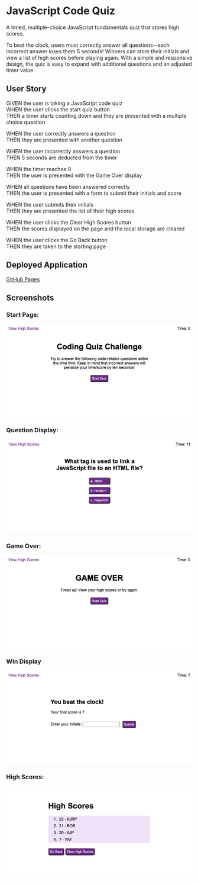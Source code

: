 # JavaScript Code Quiz

A timed, multiple-choice JavaScript fundamentals quiz that stores high scores.

To beat the clock, users must correctly answer all questions--each incorrect answer loses them 5 seconds! Winners can store their initials and view a list of high scores before playing again. With a simple and responsive design, the quiz is easy to expand with additional questions and an adjusted timer value.

## User Story

GIVEN the user is taking a JavaScript code quiz  
WHEN the user clicks the start quiz button  
THEN a timer starts counting down and they are presented with a multiple choice question

WHEN the user correctly answers a question  
THEN they are presented with another question

WHEN the user incorrectly answers a question  
THEN 5 seconds are deducted from the timer

WHEN the timer reaches 0  
THEN the user is presented with the Game Over display

WHEN all questions have been answered correctly  
THEN the user is presented with a form to submit their initials and score

WHEN the user submits their initials  
THEN they are presented the list of their high scores

WHEN the user clicks the Clear High Scores button  
THEN the scores displayed on the page and the local storage are cleared

WHEN the user clicks the Go Back button  
THEN they are taken to the starting page

## Deployed Application

[GitHub Pages](https://kayleriegerpatton.github.io/javascript-code-quiz/)

## Screenshots

### Start Page:

![Quiz start page](assets/images/screenshots/quiz-start.png)

### Question Display:

![Quiz question display with multiple choice format](assets/images/screenshots/quiz-question.png)

### Game Over:

![Quiz game over page](assets/images/screenshots/quiz-gameover.png)

### Win Display

![Quiz win display with initials submission form](assets/images/screenshots/quiz-win.png)

### High Scores:

![Quiz high scores page with list of scores and initials](assets/images/screenshots/quiz-highscores.png)
